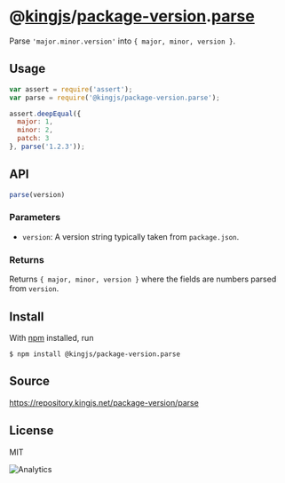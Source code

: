 # @[kingjs][@kingjs]/[package-version][ns0].[parse][ns1]
Parse `'major.minor.version'` into `{ major, minor, version }`.
## Usage
```js
var assert = require('assert');
var parse = require('@kingjs/package-version.parse');

assert.deepEqual({
  major: 1,
  minor: 2,
  patch: 3
}, parse('1.2.3'));
```

## API
```ts
parse(version)
```

### Parameters
- `version`: A version string typically taken from `package.json`.
### Returns
Returns `{ major, minor, version }` where the fields are numbers parsed from `version`.


## Install
With [npm](https://npmjs.org/) installed, run
```
$ npm install @kingjs/package-version.parse
```

## Source
https://repository.kingjs.net/package-version/parse
## License
MIT

![Analytics](https://analytics.kingjs.net/package-version/parse)

[@kingjs]: https://www.npmjs.com/package/kingjs
[ns0]: https://www.npmjs.com/package/@kingjs/package-version
[ns1]: https://www.npmjs.com/package/@kingjs/package-version.parse
